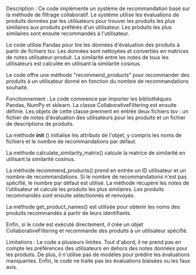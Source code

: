 Description :
Ce code implémente un système de recommandation basé sur la méthode de filtrage collaboratif. Le système utilise les évaluations de produits données par les utilisateurs pour trouver les produits les plus similaires aux produits préférés d'un utilisateur. Les produits les plus similaires sont ensuite recommandés à l'utilisateur.

Le code utilise Pandas pour lire les données d'évaluation des produits à partir de fichiers tsv. Les données sont nettoyées et converties en matrices de notes utilisateur-produit. La similarité entre les notes de tous les utilisateurs est calculée en utilisant la similarité cosinus.

Le code offre une méthode "recommend_products" pour recommander des produits à un utilisateur donné en fonction du nombre de recommandations souhaité.

Fonctionnement :
Le code commence par importer les bibliothèques Pandas, NumPy et sklearn. La classe CollaborativeFiltering est ensuite définie. Les objets de cette classe prennent en entrée deux fichiers tsv : un fichier de notes d'évaluation des utilisateurs pour les produits et un fichier de descriptions de produits.

La méthode  **init** () initialise les attributs de l'objet, y compris les noms de fichiers et le nombre de recommandations par défaut.

La méthode calculate_similarity_matrix() calcule la matrice de similarité en utilisant la similarité cosinus.

La méthode recommend_products() prend en entrée un ID utilisateur et un nombre de recommandations. Si le nombre de recommandations n'est pas spécifié, le nombre par défaut est utilisé. La méthode récupère les notes de l'utilisateur et calcule les produits les plus similaires. Les produits recommandés sont ensuite sélectionnés et renvoyés.

La méthode get_product_names() est utilisée pour obtenir les noms des produits recommandés à partir de leurs identifiants.

Enfin, si le code est exécuté directement, il crée un objet CollaborativeFiltering et recommande des produits à un utilisateur spécifié.

Limitations :
Le code a plusieurs limites. Tout d'abord, il ne prend pas en compte les préférences des utilisateurs en dehors des notes données pour les produits. De plus, il n'utilise pas de modèles pour prédire les évaluations manquantes. Enfin, le code ne traite pas les évaluations biaisées ou les faux avis.
